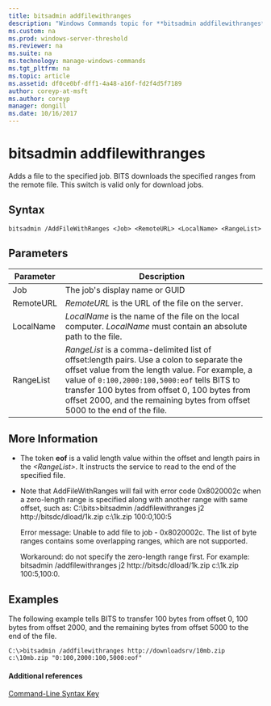 ```yaml
---
title: bitsadmin addfilewithranges
description: "Windows Commands topic for **bitsadmin addfilewithranges** - adds a file to the specified job. BITS downloads the specified ranges from the remote file."
ms.custom: na
ms.prod: windows-server-threshold
ms.reviewer: na
ms.suite: na
ms.technology: manage-windows-commands
ms.tgt_pltfrm: na
ms.topic: article
ms.assetid: df0ce0bf-dff1-4a48-a16f-fd2f4d5f7189
author: coreyp-at-msft
ms.author: coreyp
manager: dongill
ms.date: 10/16/2017
---
```


# bitsadmin addfilewithranges

Adds a file to the specified job. BITS downloads the specified ranges from the remote file. This switch is valid only for download jobs.

## Syntax

```
bitsadmin /AddFileWithRanges <Job> <RemoteURL> <LocalName> <RangeList>
```

## Parameters

|Parameter|Description|
|---------|-----------|
|Job|The job's display name or GUID|
|RemoteURL|*RemoteURL* is the URL of the file on the server.|
|LocalName|*LocalName* is the name of the file on the local computer. *LocalName* must contain an absolute path to the file.|
|RangeList|*RangeList* is a comma-delimited list of offset:length pairs. Use a colon to separate the offset value from the length value. For example, a value of `0:100,2000:100,5000:eof` tells BITS to transfer 100 bytes from offset 0, 100 bytes from offset 2000, and the remaining bytes from offset 5000 to the end of the file.|

## More Information

-   The token **eof** is a valid length value within the offset and length pairs in the *\<RangeList>*. It instructs the service to read to the end of the specified file.
-   Note that AddFileWithRanges will fail with error code 0x8020002c when a zero-length range is specified along with another range with same offset, such as: C:\bits>bitsadmin /addfilewithranges j2 http://bitsdc/dload/1k.zip c:\1k.zip 100:0,100:5

    Error message: Unable to add file to job - 0x8020002c. The list of byte ranges contains some overlapping ranges, which are not supported.

    Workaround: do not specify the zero-length range first. For example: bitsadmin /addfilewithranges j2 http://bitsdc/dload/1k.zip c:\1k.zip 100:5,100:0.

## Examples

The following example tells BITS to transfer 100 bytes from offset 0, 100 bytes from offset 2000, and the remaining bytes from offset 5000 to the end of the file.

```
C:\>bitsadmin /addfilewithranges http://downloadsrv/10mb.zip c:\10mb.zip "0:100,2000:100,5000:eof"
```

#### Additional references

[Command-Line Syntax Key](command-line-syntax-key.md)